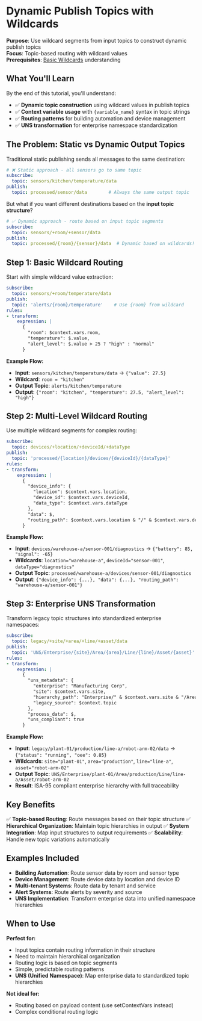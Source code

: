 # Dynamic Publish Topics with Wildcards

**Purpose**: Use wildcard segments from input topics to construct dynamic publish topics  
**Focus**: Topic-based routing with wildcard values  
**Prerequisites**: [Basic Wildcards](../../01_basic_wildcards/) understanding

## What You'll Learn

By the end of this tutorial, you'll understand:
- ✅ **Dynamic topic construction** using wildcard values in publish topics
- ✅ **Context variable usage** with `{variable_name}` syntax in topic strings
- ✅ **Routing patterns** for building automation and device management
- ✅ **UNS transformation** for enterprise namespace standardization

## The Problem: Static vs Dynamic Output Topics

Traditional static publishing sends all messages to the same destination:
```yaml
# ❌ Static approach - all sensors go to same topic
subscribe:
  topic: sensors/kitchen/temperature/data
publish:
  topic: processed/sensor/data        # Always the same output topic
```

But what if you want different destinations based on the **input topic structure**?
```yaml
# ✅ Dynamic approach - route based on input topic segments  
subscribe:
  topic: sensors/+room/+sensor/data
publish:
  topic: processed/{room}/{sensor}/data  # Dynamic based on wildcards!
```

## Step 1: Basic Wildcard Routing

Start with simple wildcard value extraction:

```yaml
subscribe:
  topic: sensors/+room/temperature/data
publish:
  topic: 'alerts/{room}/temperature'    # Use {room} from wildcard
rules:
- transform:
    expression: |
      {
        "room": $context.vars.room,
        "temperature": $.value,
        "alert_level": $.value > 25 ? "high" : "normal"
      }
```

**Example Flow:**
- **Input**: `sensors/kitchen/temperature/data` → `{"value": 27.5}`
- **Wildcard**: `room = "kitchen"`  
- **Output Topic**: `alerts/kitchen/temperature`
- **Output**: `{"room": "kitchen", "temperature": 27.5, "alert_level": "high"}`

## Step 2: Multi-Level Wildcard Routing

Use multiple wildcard segments for complex routing:

```yaml
subscribe:
  topic: devices/+location/+deviceId/+dataType
publish:
  topic: 'processed/{location}/devices/{deviceId}/{dataType}'
rules:
- transform:
    expression: |
      {
        "device_info": {
          "location": $context.vars.location,
          "device_id": $context.vars.deviceId,
          "data_type": $context.vars.dataType
        },
        "data": $,
        "routing_path": $context.vars.location & "/" & $context.vars.deviceId
      }
```

**Example Flow:**
- **Input**: `devices/warehouse-a/sensor-001/diagnostics` → `{"battery": 85, "signal": -65}`
- **Wildcards**: `location="warehouse-a"`, `deviceId="sensor-001"`, `dataType="diagnostics"`
- **Output Topic**: `processed/warehouse-a/devices/sensor-001/diagnostics`
- **Output**: `{"device_info": {...}, "data": {...}, "routing_path": "warehouse-a/sensor-001"}`

## Step 3: Enterprise UNS Transformation

Transform legacy topic structures into standardized enterprise namespaces:

```yaml
subscribe:
  topic: legacy/+site/+area/+line/+asset/data
publish:
  topic: 'UNS/Enterprise/{site}/Area/{area}/Line/{line}/Asset/{asset}'
rules:
- transform:
    expression: |
      {
        "uns_metadata": {
          "enterprise": "Manufacturing Corp",
          "site": $context.vars.site,
          "hierarchy_path": "Enterprise/" & $context.vars.site & "/Area/" & $context.vars.area,
          "legacy_source": $context.topic
        },
        "process_data": $,
        "uns_compliant": true
      }
```

**Example Flow:**
- **Input**: `legacy/plant-01/production/line-a/robot-arm-02/data` → `{"status": "running", "oee": 0.85}`
- **Wildcards**: `site="plant-01"`, `area="production"`, `line="line-a"`, `asset="robot-arm-02"`
- **Output Topic**: `UNS/Enterprise/plant-01/Area/production/Line/line-a/Asset/robot-arm-02`
- **Result**: ISA-95 compliant enterprise hierarchy with full traceability

## Key Benefits

✅ **Topic-based Routing**: Route messages based on their topic structure
✅ **Hierarchical Organization**: Maintain topic hierarchies in output
✅ **System Integration**: Map input structures to output requirements
✅ **Scalability**: Handle new topic variations automatically

## Examples Included

- **Building Automation**: Route sensor data by room and sensor type
- **Device Management**: Route device data by location and device ID
- **Multi-tenant Systems**: Route data by tenant and service
- **Alert Systems**: Route alerts by severity and source
- **UNS Implementation**: Transform enterprise data into unified namespace hierarchies

## When to Use

**Perfect for:**
- Input topics contain routing information in their structure
- Need to maintain hierarchical organization
- Routing logic is based on topic segments
- Simple, predictable routing patterns
- **UNS (Unified Namespace)**: Map enterprise data to standardized topic hierarchies

**Not ideal for:**
- Routing based on payload content (use setContextVars instead)
- Complex conditional routing logic